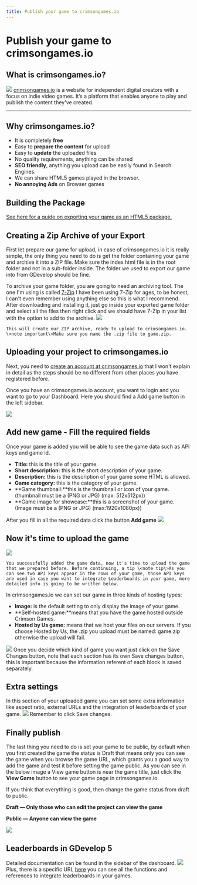 ```yaml
---
title: Publish your game to crimsongames.io
---
```

# Publish your game to crimsongames.io

## What is crimsongames.io?

![](/gdevelop5/publishing/crimsongames-icon-512.png) [crimsongames.io](https://www.crimsongames.io) is a website for independent digital creators with a focus on indie video games. It’s a platform that enables anyone to play and publish the content they've created.

------------------------------------------------------------------------

## Why crimsongames.io?

  - It is completely **free**
  - Easy to **prepare the content** for upload
  - Easy to **update** the uploaded files
  - No quality requirements, anything can be shared
  - **SEO friendly**, anything you upload can be easily found in Search Engines.
  - We can share HTML5 games played in the browser.
  - **No annoying Ads** on Browser games

## Building the Package

[See here for a guide on exporting your game as an HTML5 package.](/gdevelop5/publishing/html5_game_in_a_local_folder)

## Creating a Zip Archive of your Export

First let prepare our game for upload, in case of crimsongames.io it is really simple, the only thing you need to do is get the folder containing your game and archive it into a ZIP file. Make sure the index.html file is in the root folder and not in a sub-folder inside. The folder we used to export our game into from GDevelop should be fine.

To archive your game folder, you are going to need an archiving tool. The one I'm using is called [7-Zip](http://www.7-zip.org) I have been using 7-Zip for ages, to be honest, I can't even remember using anything else so this is what I recommend. After downloading and installing it, just go inside your exported game folder and select all the files then right click and we should have 7-Zip in your list with the option to add to the archive. ![](/gdevelop5/publishing/alanna-zip-game.png)

    This will create our ZIP archive, ready to upload to crimsongames.io. \<note important\>Make sure you name the .zip file to game.zip.

## Uploading your project to crimsongames.io

Next, you need to [create an account at crimsongames.io](https://www.crimsongames.io/signup) that I won't explain in detail as the steps should be no different from other places you have registered before.

Once you have an crimsongames.io account, you want to login and you want to go to your Dashboard. Here you should find a Add game button in the left sidebar.

![](/gdevelop5/publishing/crimsongames-add-game.png)

## Add new game - Fill the required fields

Once your game is added you will be able to see the game data such as API keys and game id.

  * **Title:** this is the title of your game.
  * **Short description:** this is the short description of your game.
  * **Description:** this is the description of your game some HTML is allowed.
  * **Game category:** this is the category of your game.
  * **Game thumbnail:**this is the thumbnail or icon of your game. (thumbnail must be a (PNG or JPG) (max: 512x512px))
  * **Game image for showcase:**this is a screenshot of your game. (Image must be a (PNG or JPG) (max:1920x1080px))

After you fill in all the required data click the button **Add game** ![](/gdevelop5/publishing/crimsongames-add-game-save.png)

## Now it's time to upload the game

![](/gdevelop5/publishing/crimsongames-game-added.png)

    You successfully added the game data, now it's time to upload the game that we prepared before. Before continuing, a tip \<note tip\>As you can see two API keys appear in the rows of your game, those API keys are used in case you want to integrate Leaderboards in your game, more detailed info is going to be written below.

In crimsongames.io we can set our game in three kinds of hosting types:

  * **Image:** is the default setting to only display the image of your game.
  * **Self-hosted game:**means that you have the game hosted outside Crimson Games.
  * **Hosted by Us game:** means that we host your files on our servers. If you choose Hosted by Us, the .zip you upload must be named: game.zip otherwise the upload will fail.

![](/gdevelop5/publishing/crimsongames-hosting-type.png) Once you decide which kind of game you want just click on the Save Changes button, note that each section has its own Save changes button, this is important because the information referent of each block is saved separately.

## Extra settings

In this section of your uploaded game you can set some extra information like aspect ratio, external URLs and the integration of leaderboards of your game. ![](/gdevelop5/publishing/crimsongames-extra-settings.png) Remember to click Save changes.

## Finally publish

The last thing you need to do is set your game to be public, by default when you first created the game the status is Draft that means only you can see the game when you browse the game URL, which grants you a good way to add the game and test it before setting the game public. As you can see in the below image a View game button is near the game title, just click the **View Game** button to see your game page in crimsongames.io.

If you think that everything is good, then change the game status from draft to public.

**Draft — Only those who can edit the project can view the game**

**Public — Anyone can view the game**

![](/gdevelop5/publishing/crimsongames-public.png)

## Leaderboards in GDevelop 5

Detailed documentation can be found in the sidebar of the dashboard. ![](/gdevelop5/publishing/crimsongames-gdevelop.png) Plus, there is a specific URL [here](https://www.crimsongames.io/public-doc-api) you can see all the functions and references to integrate leaderboards in your games.
